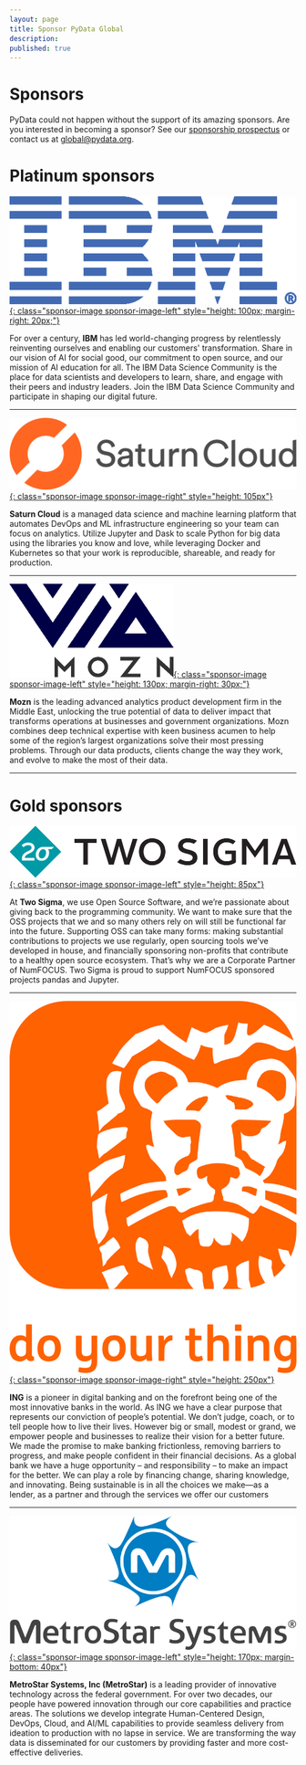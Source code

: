 ```yaml
---
layout: page
title: Sponsor PyData Global
description: 
published: true
---
```


<style>
.sponsor-image {
    height: 150px;
    margin-top: 15px;
}

.sponsor-image-left {
    float: left;
    margin-right: 25px;
}

.sponsor-image-right {
    float: right;
    margin-left: 25px;
}
</style>

# Sponsors

PyData could not happen without the support of its amazing sponsors. Are you
interested in becoming a sponsor?  See our [sponsorship
prospectus](../assets/prospectus.pdf) or contact us at <a
href="mailto:global@pydata.org">global@pydata.org</a>.

# Platinum sponsors

[![image](../assets/images/sponsors/ibm.png){: class="sponsor-image sponsor-image-left" style="height: 100px; margin-right: 20px;"}](https://community.ibm.com/community/user/datascience/home)

For over a century, **IBM** has led world-changing progress by relentlessly reinventing ourselves and enabling our customers' transformation. Share in our vision of AI for social good, our commitment to open source, and our mission of AI education for all. The IBM Data Science Community is the place for data scientists and developers to learn, share, and engage with their peers and industry leaders. Join the IBM Data Science Community and participate in shaping our digital future.

---

[![image](../assets/images/sponsors/saturn_cloud.png){: class="sponsor-image sponsor-image-right" style="height: 105px"}](https://www.saturncloud.io)

**Saturn Cloud** is a managed data science and machine learning platform that automates DevOps and ML infrastructure engineering so your team can focus on analytics. Utilize Jupyter and Dask to scale Python for big data using the libraries you know and love, while leveraging Docker and Kubernetes so that your work is reproducible, shareable, and ready for production.

---
[![image](../assets/images/sponsors/mozn.png){: class="sponsor-image sponsor-image-left" style="height: 130px; margin-right: 30px;"}](http://www.mozn.sa/)

**Mozn** is the leading advanced analytics product development firm in the Middle East, unlocking the true potential of data to deliver impact that transforms operations at businesses and government organizations. Mozn combines deep technical expertise with keen business acumen to help some of the region’s largest organizations solve their most pressing problems. Through our data products, clients change the way they work, and evolve to make the most of their data.

---

# Gold sponsors
[![image](../assets/images/sponsors/two_sigma.png){: class="sponsor-image sponsor-image-left" style="height: 85px"}](https://opensource.twosigma.com)

At **Two Sigma**, we use Open Source Software, and we’re passionate about giving back to the programming community. We want to make sure that the OSS projects that we and so many others rely on will still be functional far into the future. Supporting OSS can take many forms: making substantial contributions to projects we use regularly, open sourcing tools we’ve developed in house, and financially sponsoring non-profits that contribute to a healthy open source ecosystem. That’s why we are a Corporate Partner of NumFOCUS. Two Sigma is proud to support NumFOCUS sponsored projects pandas and Jupyter.

---

[![image](../assets/images/sponsors/ing.png){: class="sponsor-image sponsor-image-right" style="height: 250px"}](https://www.ing.nl/careers)

**ING** is a pioneer in digital banking and on the forefront being one of the most innovative banks in the world. As ING we have a clear purpose that represents our conviction of people’s potential. We don’t judge, coach, or to tell people how to live their lives. However big or small, modest or grand, we empower people and businesses to realize their vision for a better future. We made the promise to make banking frictionless, removing barriers to progress, and make people confident in their financial decisions. As a global bank we have a huge opportunity – and responsibility – to make an impact for the better. We can play a role by financing change, sharing knowledge, and innovating. Being sustainable is in all the choices we make—as a lender, as a partner and through the services we offer our customers

---

[![image](../assets/images/sponsors/metrostar_systems.png){: class="sponsor-image sponsor-image-left" style="height: 170px; margin-bottom: 40px"}](https://www.metrostarsystems.com)

**MetroStar Systems, Inc (MetroStar)** is a leading provider of innovative technology across the federal government. For over two decades, our people have powered innovation through our core capabilities and practice areas. The solutions we develop integrate Human-Centered Design, DevOps, Cloud, and AI/ML capabilities to provide seamless delivery from ideation to production with no lapse in service. We are transforming the way data is disseminated for our customers by providing faster and more cost-effective deliveries.
